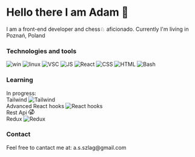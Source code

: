 <!--Header here -->
# Hello there I am Adam 👋
<p>I am a front-end developer and chess♘ aficionado. Currently I'm living in Poznań, Poland</p>

### Technologies and tools
![win](https://img.shields.io/badge/OS-Windows-informational?style=flat&logo=windows&logoColor=white&color=2bbc8a)
![linux](https://img.shields.io/badge/OS-Linux-informational?style=flat&logo=linux&logoColor=white&color=2bbc8a)
![VSC](https://img.shields.io/badge/Editor-VSC-informational?style=flat&logo=vsc-idea&logoColor=white&color=2bbc8a)
![JS](https://img.shields.io/badge/Code-JavaScript-informational?style=flat&logo=javascript&logoColor=white&color=2bbc8a)
![React](https://img.shields.io/badge/Framework-React-informational?style=flat&logo=react&logoColor=white&color=2bbc8a)
![CSS](https://img.shields.io/badge/Style-Sass-informational?style=flat&logo=sass&logoColor=white&color=2bbc8a)
![HTML](https://img.shields.io/badge/Code-Html-informational?style=flat&logo=html&logoColor=white&color=2bbc8a)
![Bash](https://img.shields.io/badge/Shell-Bash-informational?style=flat&logo=gnu-bash&logoColor=white&color=2bbc8a)
### Learning
<p>
  In progress:<br>
  Tailwind 
  <img src="https://raw.githubusercontent.com/simple-icons/simple-icons/develop/icons/tailwindcss.svg" alt="Tailwind" width="16"/> <br>
  Advanced React hooks 
    <img src="https://upload.wikimedia.org/wikipedia/commons/a/a7/React-icon.svg" alt="React hooks" width="16"/> <br>
  Rest Api 
    <img src="./rest-api.svg" alt="Rest-api" width="16"/> <br>
  Redux 
   <img src="https://raw.githubusercontent.com/simple-icons/simple-icons/develop/icons/redux.svg" alt="Redux" width="16"/> <br>
  </p>
  
### Contact
<p>
  Feel free to cantact me at: a.s.szlag@gmail.com
  </p> 

